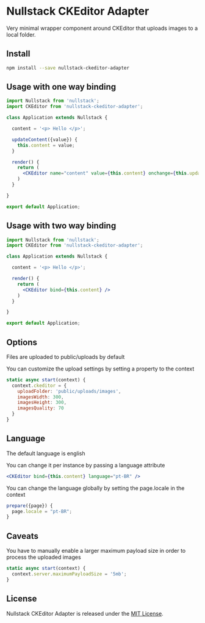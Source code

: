 
# Nullstack CKEditor Adapter

Very minimal wrapper component around CKEditor that uploads images to a local folder.

## Install

```bash
npm install --save nullstack-ckeditor-adapter
```

## Usage with one way binding

```jsx
import Nullstack from 'nullstack';
import CKEditor from 'nullstack-ckeditor-adapter';

class Application extends Nullstack {

  content = '<p> Hello </p>';

  updateContent({value}) {
    this.content = value;
  }

  render() {
    return (
      <CKEditor name="content" value={this.content} onchange={this.updateContent} />
    )
  }

}

export default Application;
```

## Usage with two way binding

```jsx
import Nullstack from 'nullstack';
import CKEditor from 'nullstack-ckeditor-adapter';

class Application extends Nullstack {

  content = '<p> Hello </p>';

  render() {
    return (
      <CKEditor bind={this.content} />
    )
  }

}

export default Application;
```

## Options

Files are uploaded to public/uploads by default

You can customize the upload settings by setting a property to the context

```jsx
static async start(context) {
  context.ckeditor = {
    uploadFolder: 'public/uploads/images',
    imagesWidth: 300,
    imagesHeight: 300,
    imagesQuality: 70
  }
}
```

## Language

The default language is english

You can change it per instance by passing a language attribute

```jsx
<CKEditor bind={this.content} language="pt-BR" />
```

You can change the language globally by setting the page.locale in the context

```jsx
prepare({page}) {
  page.locale = "pt-BR";
}
```

## Caveats

You have to manually enable a larger maximum payload size in order to process the uploaded images

```jsx
static async start(context) {
  context.server.maximumPayloadSize = '5mb';
}
```

## License

Nullstack CKEditor Adapter is released under the [MIT License](https://opensource.org/licenses/MIT).

